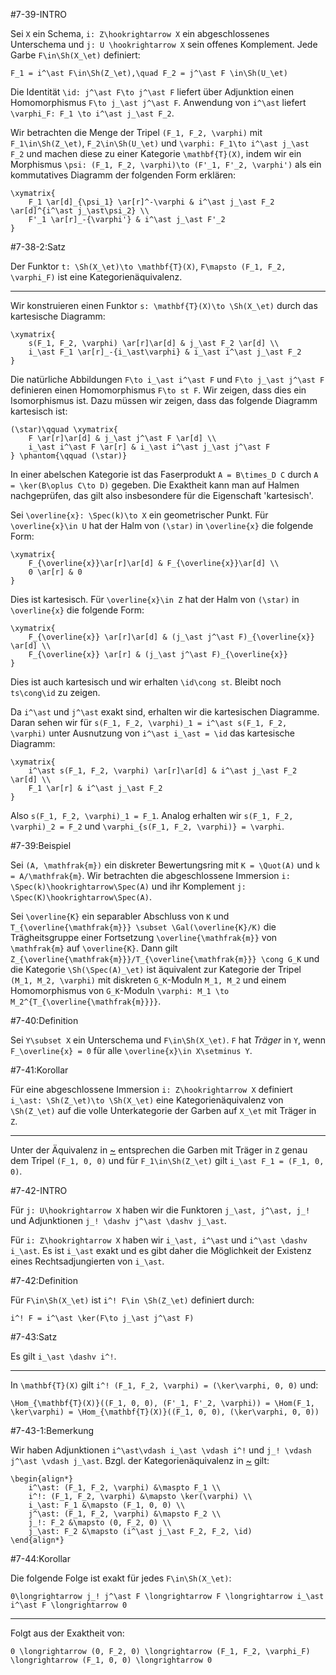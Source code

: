 #7-39-INTRO

Sei `X` ein Schema, `i: Z\hookrightarrow X` ein abgeschlossenes Unterschema und `j: U \hookrightarrow X` sein offenes Komplement. Jede Garbe `F\in\Sh(X_\et)` definiert:

    F_1 = i^\ast F\in\Sh(Z_\et),\quad F_2 = j^\ast F \in\Sh(U_\et)

Die Identität `\id: j^\ast F\to j^\ast F` liefert über Adjunktion einen Homomorphismus `F\to j_\ast j^\ast F`. Anwendung von `i^\ast` liefert `\varphi_F: F_1 \to i^\ast j_\ast F_2`.

Wir betrachten die Menge der Tripel `(F_1, F_2, \varphi)` mit `F_1\in\Sh(Z_\et)`, `F_2\in\Sh(U_\et)` und `\varphi: F_1\to i^\ast j_\ast F_2` und machen diese zu einer Kategorie `\mathbf{T}(X)`, indem wir ein Morphismus `\psi: (F_1, F_2, \varphi)\to (F'_1, F'_2, \varphi')` als ein kommutatives Diagramm der folgenden Form erklären:

    \xymatrix{
        F_1 \ar[d]_{\psi_1} \ar[r]^-\varphi & i^\ast j_\ast F_2 \ar[d]^{i^\ast j_\ast\psi_2} \\
        F'_1 \ar[r]_-{\varphi'} & i^\ast j_\ast F'_2
    }

#7-38-2:Satz

Der Funktor `t: \Sh(X_\et)\to \mathbf{T}(X)`, `F\mapsto (F_1, F_2, \varphi_F)` ist eine Kategorienäquivalenz.

---

Wir konstruieren einen Funktor `s: \mathbf{T}(X)\to \Sh(X_\et)` durch das kartesische Diagramm:

    \xymatrix{
        s(F_1, F_2, \varphi) \ar[r]\ar[d] & j_\ast F_2 \ar[d] \\
        i_\ast F_1 \ar[r]_-{i_\ast\varphi} & i_\ast i^\ast j_\ast F_2
    }

Die natürliche Abbildungen `F\to i_\ast i^\ast F` und `F\to j_\ast j^\ast F` definieren einen Homomorphismus `F\to st F`. Wir zeigen, dass dies ein Isomorphismus ist. Dazu müssen wir zeigen, dass das folgende Diagramm kartesisch ist:

    (\star)\qquad \xymatrix{
        F \ar[r]\ar[d] & j_\ast j^\ast F \ar[d] \\
        i_\ast i^\ast F \ar[r] & i_\ast i^\ast j_\ast j^\ast F
    } \phantom{\qquad (\star)}

In einer abelschen Kategorie ist das Faserprodukt `A = B\times_D C` durch `A = \ker(B\oplus C\to D)` gegeben. Die Exaktheit kann man auf Halmen nachgeprüfen, das gilt also insbesondere für die Eigenschaft 'kartesisch'.

Sei `\overline{x}: \Spec(k)\to X` ein geometrischer Punkt. Für `\overline{x}\in U` hat der Halm von `(\star)` in `\overline{x}` die folgende Form:

    \xymatrix{
        F_{\overline{x}}\ar[r]\ar[d] & F_{\overline{x}}\ar[d] \\
        0 \ar[r] & 0
    }

Dies ist kartesisch. Für `\overline{x}\in Z` hat der Halm von `(\star)` in `\overline{x}` die folgende Form:

    \xymatrix{
        F_{\overline{x}} \ar[r]\ar[d] & (j_\ast j^\ast F)_{\overline{x}} \ar[d] \\
        F_{\overline{x}} \ar[r] & (j_\ast j^\ast F)_{\overline{x}}
    }

Dies ist auch kartesisch und wir erhalten `\id\cong st`. Bleibt noch `ts\cong\id` zu zeigen.

Da `i^\ast` und `j^\ast` exakt sind, erhalten wir die kartesischen Diagramme. Daran sehen wir für `s(F_1, F_2, \varphi)_1 = i^\ast s(F_1, F_2, \varphi)` unter Ausnutzung von `i^\ast i_\ast = \id` das kartesische Diagramm:

    \xymatrix{
        i^\ast s(F_1, F_2, \varphi) \ar[r]\ar[d] & i^\ast j_\ast F_2 \ar[d] \\
        F_1 \ar[r] & i^\ast j_\ast F_2
    }

Also `s(F_1, F_2, \varphi)_1 = F_1`. Analog erhalten wir `s(F_1, F_2, \varphi)_2 = F_2` und `\varphi_{s(F_1, F_2, \varphi)} = \varphi`.

#7-39:Beispiel

Sei `(A, \mathfrak{m})` ein diskreter Bewertungsring mit `K = \Quot(A)` und `k = A/\mathfrak{m}`. Wir betrachten die abgeschlossene Immersion `i: \Spec(k)\hookrightarrow\Spec(A)` und ihr Komplement `j: \Spec(K)\hookrightarrow\Spec(A)`.

Sei `\overline{K}` ein separabler Abschluss von `K` und `T_{\overline{\mathfrak{m}}} \subset \Gal(\overline{K}/K)` die Trägheitsgruppe einer Fortsetzung `\overline{\mathfrak{m}}` von `\mathfrak{m}` auf `\overline{K}`. Dann gilt `Z_{\overline{\mathfrak{m}}}/T_{\overline{\mathfrak{m}}} \cong G_K` und die Kategorie `\Sh(\Spec(A)_\et)` ist äquivalent zur Kategorie der Tripel `(M_1, M_2, \varphi)` mit diskreten `G_K`-Moduln `M_1, M_2` und einem Homomorphismus von `G_K`-Moduln `\varphi: M_1 \to M_2^{T_{\overline{\mathfrak{m}}}}`.

#7-40:Definition

Sei `Y\subset X` ein Unterschema und `F\in\Sh(X_\et)`. `F` hat *Träger* in `Y`, wenn `F_\overline{x} = 0` für alle `\overline{x}\in X\setminus Y`.

#7-41:Korollar

Für eine abgeschlossene Immersion `i: Z\hookrightarrow X` definiert `i_\ast: \Sh(Z_\et)\to \Sh(X_\et)` eine Kategorienäquivalenz von `\Sh(Z_\et)` auf die volle Unterkategorie der Garben auf `X_\et` mit Träger in `Z`.

---

Unter der Äquivalenz in [~](#7-38-2) entsprechen die Garben mit Träger in `Z` genau dem Tripel `(F_1, 0, 0)` und für `F_1\in\Sh(Z_\et)` gilt `i_\ast F_1 = (F_1, 0, 0)`.

#7-42-INTRO

Für `j: U\hookrightarrow X` haben wir die Funktoren `j_\ast, j^\ast, j_!` und Adjunktionen `j_! \dashv j^\ast \dashv j_\ast`.

Für `i: Z\hookrightarrow X` haben wir `i_\ast, i^\ast` und `i^\ast \dashv i_\ast`. Es ist `i_\ast` exakt und es gibt daher die Möglichkeit der Existenz eines Rechtsadjungierten von `i_\ast`.

#7-42:Definition

Für `F\in\Sh(X_\et)` ist `i^! F\in \Sh(Z_\et)` definiert durch:

    i^! F = i^\ast \ker(F\to j_\ast j^\ast F)

#7-43:Satz

Es gilt `i_\ast \dashv i^!`.

---

In `\mathbf{T}(X)` gilt `i^! (F_1, F_2, \varphi) = (\ker\varphi, 0, 0)` und:

    \Hom_{\mathbf{T}(X)}((F_1, 0, 0), (F'_1, F'_2, \varphi)) = \Hom(F_1, \ker\varphi) = \Hom_{\mathbf{T}(X)}((F_1, 0, 0), (\ker\varphi, 0, 0))

#7-43-1:Bemerkung

Wir haben Adjunktionen `i^\ast\vdash i_\ast \vdash i^!` und `j_! \vdash j^\ast \vdash j_\ast`. Bzgl. der Kategorienäquivalenz in [~](#7-38-2) gilt:

    \begin{align*}
        i^\ast: (F_1, F_2, \varphi) &\maspto F_1 \\
        i^!: (F_1, F_2, \varphi) &\mapsto \ker(\varphi) \\
        i_\ast: F_1 &\mapsto (F_1, 0, 0) \\
        j^\ast: (F_1, F_2, \varphi) &\mapsto F_2 \\
        j_!: F_2 &\mapsto (0, F_2, 0) \\
        j_\ast: F_2 &\mapsto (i^\ast j_\ast F_2, F_2, \id)
    \end{align*}

#7-44:Korollar

Die folgende Folge ist exakt für jedes `F\in\Sh(X_\et)`:

    0\longrightarrow j_! j^\ast F \longrightarrow F \longrightarrow i_\ast i^\ast F \longrightarrow 0

---

Folgt aus der Exaktheit von:

    0 \longrightarrow (0, F_2, 0) \longrightarrow (F_1, F_2, \varphi_F) \longrightarrow (F_1, 0, 0) \longrightarrow 0
